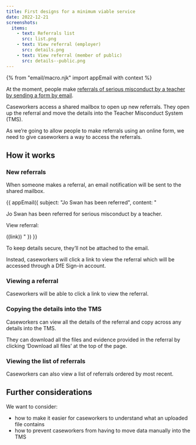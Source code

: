 ```yaml
---
title: First designs for a minimum viable service
date: 2022-12-21
screenshots:
  items:
    - text: Referrals list
      src: list.png
    - text: View referral (employer)
      src: details.png
    - text: View referral (member of public)
      src: details--public.png
---
```


{% from "email/macro.njk" import appEmail with context %}

At the moment, people make [referrals of serious misconduct by a teacher by sending a form by email](/teacher-misconduct/mvp-eligibility/).

Caseworkers access a shared mailbox to open up new referrals. They open up the referral and move the details into the Teacher Misconduct System (TMS).

As we’re going to allow people to make referrals using an online form, we need to give caseworkers a way to access the referrals.

## How it works

### New referrals

When someone makes a referral, an email notification will be sent to the shared mailbox.

<!-- markdownlint-disable MD025 MD001 -->
{{ appEmail({
  subject: "Jo Swan has been referred",
  content: "

Jo Swan has been referred for serious misconduct by a teacher.

View referral:

((link))
  "
}) }}

To keep details secure, they’ll not be attached to the email.

Instead, caseworkers will click a link to view the referral which will be accessed through a DfE Sign-in account.

### Viewing a referral

Caseworkers will be able to click a link to view the referral.

### Copying the details into the TMS

Caseworkers can view all the details of the referral and copy across any details into the TMS.

They can download all the files and evidence provided in the referral by clicking ‘Download all files’ at the top of the page.

### Viewing the list of referrals

Caseworkers can also view a list of referrals ordered by most recent.

## Further considerations

We want to consider:

- how to make it easier for caseworkers to understand what an uploaded file contains
- how to prevent caseworkers from having to move data manually into the TMS
